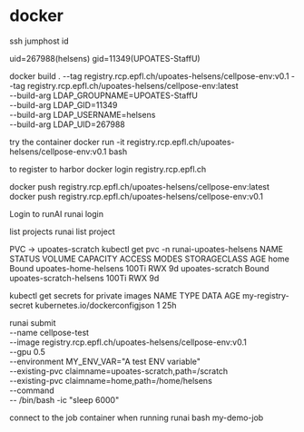 # docker
ssh jumphost
id

uid=267988(helsens) gid=11349(UPOATES-StaffU)

docker build . --tag registry.rcp.epfl.ch/upoates-helsens/cellpose-env:v0.1 --tag registry.rcp.epfl.ch/upoates-helsens/cellpose-env:latest \
    --build-arg LDAP_GROUPNAME=UPOATES-StaffU \
    --build-arg LDAP_GID=11349 \
    --build-arg LDAP_USERNAME=helsens \
    --build-arg LDAP_UID=267988

try the container
docker run -it registry.rcp.epfl.ch/upoates-helsens/cellpose-env:v0.1 bash


to register to harbor
docker login registry.rcp.epfl.ch

docker push registry.rcp.epfl.ch/upoates-helsens/cellpose-env:latest
docker push registry.rcp.epfl.ch/upoates-helsens/cellpose-env:v0.1



Login to runAI
runai login

list projects
runai list project


PVC -> upoates-scratch
kubectl get pvc -n  runai-upoates-helsens
NAME              STATUS   VOLUME                    CAPACITY   ACCESS MODES   STORAGECLASS   AGE
home              Bound    upoates-home-helsens      100Ti      RWX                           9d
upoates-scratch   Bound    upoates-scratch-helsens   100Ti      RWX                           9d


kubectl get secrets for private images
NAME                 TYPE                             DATA   AGE
my-registry-secret   kubernetes.io/dockerconfigjson   1      25h

runai submit \
  --name cellpose-test \
  --image registry.rcp.epfl.ch/upoates-helsens/cellpose-env:v0.1 \
  --gpu 0.5 \
  --environment MY_ENV_VAR="A test ENV variable" \
  --existing-pvc claimname=upoates-scratch,path=/scratch \
  --existing-pvc claimname=home,path=/home/helsens \
  --command \
  -- /bin/bash -ic "sleep 6000"


connect to the job container when running
runai bash my-demo-job